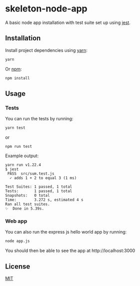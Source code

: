 # skeleton-node-app

A basic node app installation with test suite set up using [jest](https://jestjs.io/docs/en/getting-started).

## Installation

Install project dependencies using [yarn](https://classic.yarnpkg.com/en/):
```bash
yarn
```

Or [npm](https://www.npmjs.com/get-npm):
```bash
npm install
```

## Usage

### Tests

You can run the tests by running:

```bash
yarn test
```
or
```
npm run test
```
Example output:
```
yarn run v1.22.4
$ jest
 PASS  src/sum.test.js
  ✓ adds 1 + 2 to equal 3 (1 ms)

Test Suites: 1 passed, 1 total
Tests:       1 passed, 1 total
Snapshots:   0 total
Time:        3.272 s, estimated 4 s
Ran all test suites.
✨  Done in 5.39s.
```

### Web app

You can also run the express js hello world app by running:
```bash
node app.js
```

You should then be able to see the app at http://localhost:3000

## License
[MIT](https://choosealicense.com/licenses/mit/)
